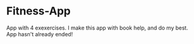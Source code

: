 # Fitness-App
App with 4 exexercises. 
I make this app with book help, and do my best. 
App hasn't already ended!
